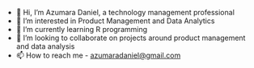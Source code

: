 - 👋 Hi, I’m Azumara Daniel, a technology management professional
- 👀 I’m interested in Product Management and Data Analytics
- 🌱 I’m currently learning R programming
- 💞️ I’m looking to collaborate on projects around product management and data analysis
- 📫 How to reach me - azumaradaniel@gmail.com

<!---
Azumara Daniel is a ✨ special ✨ repository because its `README.md` (this file) appears on your GitHub profile.
You can click the Preview link to take a look at your changes.
--->
